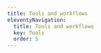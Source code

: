 ```yaml
---
title: Tools and workflows
eleventyNavigation:
  title: Tools and workflows
  key: Tools
  order: 5
---
```


<!-- This file exists only to create a section heading.
     Its output is deleted by the Eleventy build process. -->
